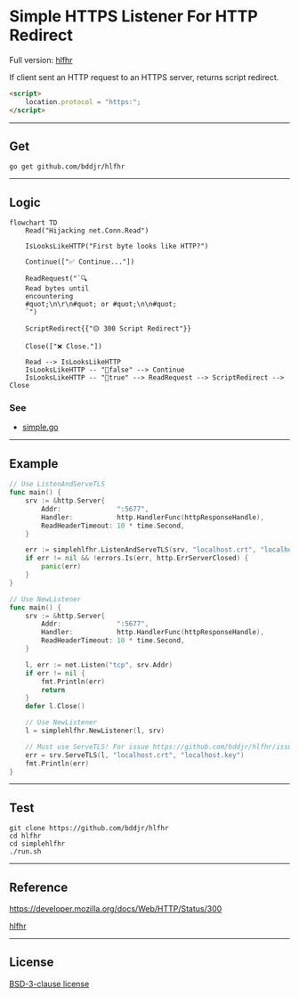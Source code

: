 # Simple HTTPS Listener For HTTP Redirect

Full version: [hlfhr](../)

If client sent an HTTP request to an HTTPS server, returns script redirect.

```html
<script>
	location.protocol = "https:";
</script>
```

---

## Get

```
go get github.com/bddjr/hlfhr
```

---

## Logic

```mermaid
flowchart TD
	Read("Hijacking net.Conn.Read")

	IsLooksLikeHTTP("First byte looks like HTTP?")

	Continue(["✅ Continue..."])

	ReadRequest("`🔍
	Read bytes until
	encountering
	#quot;\n\r\n#quot; or #quot;\n\n#quot;
	`")

	ScriptRedirect{{"🟡 300 Script Redirect"}}

	Close(["❌ Close."])

    Read --> IsLooksLikeHTTP
    IsLooksLikeHTTP -- "🔐false" --> Continue
    IsLooksLikeHTTP -- "📄true" --> ReadRequest --> ScriptRedirect --> Close
```

### See

- [simple.go](simple.go)

---

## Example

```go
// Use ListenAndServeTLS
func main() {
	srv := &http.Server{
		Addr:              ":5677",
		Handler:           http.HandlerFunc(httpResponseHandle),
		ReadHeaderTimeout: 10 * time.Second,
	}

	err := simplehlfhr.ListenAndServeTLS(srv, "localhost.crt", "localhost.key")
	if err != nil && !errors.Is(err, http.ErrServerClosed) {
		panic(err)
	}
}
```

```go
// Use NewListener
func main() {
	srv := &http.Server{
		Addr:              ":5677",
		Handler:           http.HandlerFunc(httpResponseHandle),
		ReadHeaderTimeout: 10 * time.Second,
	}

	l, err := net.Listen("tcp", srv.Addr)
	if err != nil {
		fmt.Println(err)
		return
	}
	defer l.Close()

	// Use NewListener
	l = simplehlfhr.NewListener(l, srv)

	// Must use ServeTLS! For issue https://github.com/bddjr/hlfhr/issues/4
	err = srv.ServeTLS(l, "localhost.crt", "localhost.key")
	fmt.Println(err)
}
```

---

## Test

```
git clone https://github.com/bddjr/hlfhr
cd hlfhr
cd simplehlfhr
./run.sh
```

---

## Reference

https://developer.mozilla.org/docs/Web/HTTP/Status/300

[hlfhr](../)

---

## License

[BSD-3-clause license](../LICENSE.txt)
